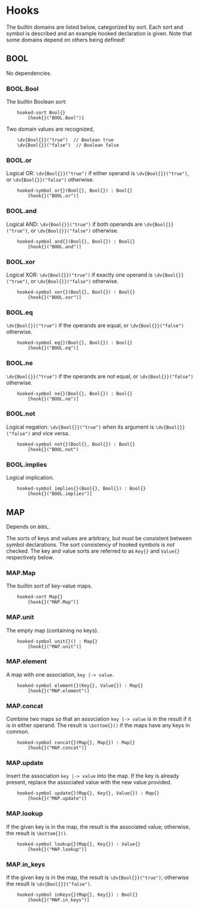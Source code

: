# Hooks

The builtin domains are listed below, categorized by sort.
Each sort and symbol is described and an example hooked declaration is given.
Note that some domains depend on others being defined!

## BOOL

No dependencies.

### BOOL.Bool

The builtin Boolean sort:

~~~
    hooked-sort Bool{}
        [hook{}("BOOL.Bool")]
~~~

Two domain values are recognized,

~~~
    \dv{Bool{}}("true")  // Boolean true
    \dv{Bool{}}("false")  // Boolean false
~~~

### BOOL.or

Logical OR: `\dv{Bool{}}("true")` if either operand is `\dv{Bool{}}("true")`, or
`\dv{Bool{}}("false")` otherwise.

~~~
    hooked-symbol or{}(Bool{}, Bool{}) : Bool{}
        [hook{}("BOOL.or")]
~~~

### BOOL.and

Logical AND: `\dv{Bool{}}("true")` if both operands are `\dv{Bool{}}("true")`,
or `\dv{Bool{}}("false")` otherwise.

~~~
    hooked-symbol and{}(Bool{}, Bool{}) : Bool{}
        [hook{}("BOOL.and")]
~~~

### BOOL.xor

Logical XOR: `\dv{Bool{}}("true")` if exactly one operand is
`\dv{Bool{}}("true")`, or `\dv{Bool{}}("false")` otherwise.

~~~
    hooked-symbol xor{}(Bool{}, Bool{}) : Bool{}
        [hook{}("BOOL.xor")]
~~~

### BOOL.eq

`\dv{Bool{}}("true")` if the operands are equal, or `\dv{Bool{}}("false")`
otherwise.

~~~
    hooked-symbol eq{}(Bool{}, Bool{}) : Bool{}
        [hook{}("BOOL.eq")]
~~~

### BOOL.ne

`\dv{Bool{}}("true")` if the operands are *not* equal, or `\dv{Bool{}}("false")`
otherwise.

~~~
    hooked-symbol ne{}(Bool{}, Bool{}) : Bool{}
        [hook{}("BOOL.ne")]
~~~

### BOOL.not

Logical negation: `\dv{Bool{}}("true")` when its argument is
`\dv{Bool{}}("false")` and vice versa.

~~~
    hooked-symbol not{}(Bool{}, Bool{}) : Bool{}
        [hook{}("BOOL.not")
~~~

### BOOL.implies

Logical implication.

~~~
    hooked-symbol implies{}(Bool{}, Bool{}) : Bool{}
        [hook{}("BOOL.implies")]
~~~

## MAP

Depends on `BOOL`.

The sorts of keys and values are arbitrary, but must be consistent between symbol
declarations. The sort consistency of hooked symbols is *not* checked. The key
and value sorts are referred to as `Key{}` and `Value{}` respectively below.

### MAP.Map

The builtin sort of key-value maps.

~~~
    hooked-sort Map{}
        [hook{}("MAP.Map")]
~~~

### MAP.unit

The empty map (containing no keys).

~~~
    hooked-symbol unit{}() : Map{}
        [hook{}("MAP.unit")]
~~~

### MAP.element

A map with one association, `key |-> value`.

~~~
    hooked-symbol element{}(Key{}, Value{}) : Map{}
        [hook{}("MAP.element")]
~~~

### MAP.concat

Combine two maps so that an association `key |-> value` is in the result if it
is in either operand. The result is `\bottom{}()` if the maps have any keys in
common.

~~~
    hooked-symbol concat{}(Map{}, Map{}) : Map{}
        [hook{}("MAP.concat")]
~~~

### MAP.update

Insert the association `key |-> value` into the map. If the key is already
present, replace the associated value with the new value provided.

~~~
    hooked-symbol update{}(Map{}, Key{}, Value{}) : Map{}
        [hook{}("MAP.update")]
~~~

### MAP.lookup

If the given key is in the map, the result is the associated value; otherwise,
the result is `\bottom{}()`.

~~~
    hooked-symbol lookup{}(Map{}, Key{}) : Value{}
        [hook{}("MAP.lookup")]
~~~

### MAP.in_keys

If the given key is in the map, the result is `\dv{Bool{}}("true")`; otherwise
the result is `\dv{Bool{}}("false")`.

~~~
    hooked-symbol inKeys{}(Map{}, Key{}) : Bool{}
        [hook{}("MAP.in_keys")]
~~~
